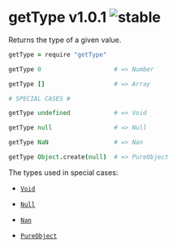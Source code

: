 
# getType v1.0.1 ![stable](https://img.shields.io/badge/stability-stable-4EBA0F.svg?style=flat)

Returns the type of a given value.

```coffee
getType = require "getType"

getType 0                    # => Number

getType []                   # => Array

# SPECIAL CASES #

getType undefined            # => Void

getType null                 # => Null

getType NaN                  # => Nan

getType Object.create(null)  # => PureObject
```

The types used in special cases:

- [`Void`](https://github.com/aleclarson/Void)

- [`Null`](https://github.com/aleclarson/Null)

- [`Nan`](https://github.com/aleclarson/Nan)

- [`PureObject`](https://github.com/aleclarson/PureObject)
